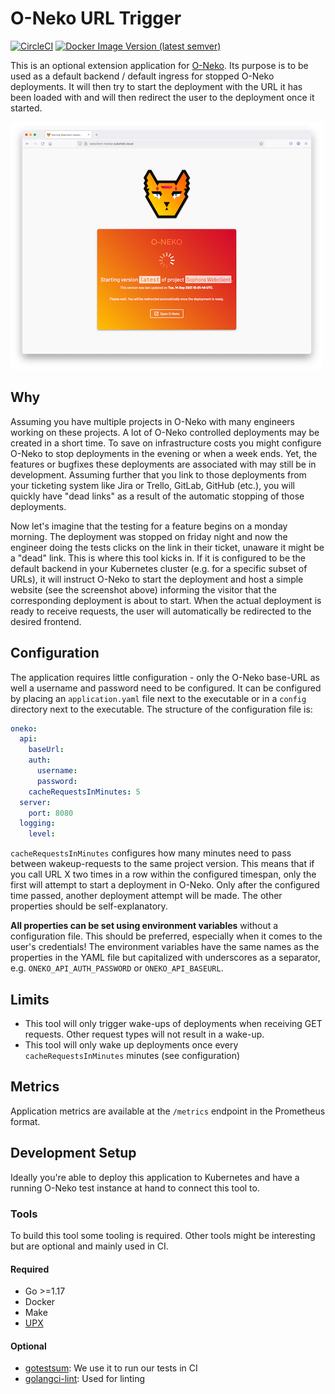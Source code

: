 # O-Neko URL Trigger

[![CircleCI](https://circleci.com/gh/subshell/o-neko-url-trigger/tree/master.svg?style=svg)](https://circleci.com/gh/subshell/o-neko-url-trigger/tree/master)
[![Docker Image Version (latest semver)](https://img.shields.io/docker/v/subshellgmbh/o-neko-url-trigger?color=2496ED&label=subshellgmbh%2Fo-neko-url-trigger&logo=docker&logoColor=white&sort=semver)](https://hub.docker.com/r/subshellgmbh/o-neko-url-trigger/tags)

This is an optional extension application for [O-Neko](https://github.com/subshell/o-neko/). Its purpose is to be used as a default backend / default ingress
for stopped O-Neko deployments. It will then try to start the deployment with the URL it has been loaded with and will then redirect the user to the deployment
once it started.

[![O-Neko URL trigger](./docs/screenshot_small.png)](./docs/screenshot.png)

## Why

Assuming you have multiple projects in O-Neko with many engineers working on these projects. A lot of O-Neko controlled deployments may be created in a short
time. To save on infrastructure costs you might configure O-Neko to stop deployments in the evening or when a week ends. Yet, the features or bugfixes these
deployments are associated with may still be in development. Assuming further that you link to those deployments from your ticketing system like Jira or Trello,
GitLab, GitHub (etc.), you will quickly have "dead links" as a result of the automatic stopping of those deployments.

Now let's imagine that the testing for a feature begins on a monday morning. The deployment was stopped on friday night and now the engineer doing the tests
clicks on the link in their ticket, unaware it might be a "dead" link. This is where this tool kicks in. If it is configured to be the default backend in your
Kubernetes cluster (e.g. for a specific subset of URLs), it will instruct O-Neko to start the deployment and host a simple website (see the screenshot above)
informing the visitor that the corresponding deployment is about to start. When the actual deployment is ready to receive requests, the user will automatically
be redirected to the desired frontend.

## Configuration

The application requires little configuration - only the O-Neko base-URL as well a username and password need to be configured. It can be configured by placing
an `application.yaml` file next to the executable or in a `config` directory next to the executable. The structure of the configuration file is:

```yaml
oneko:
  api:
    baseUrl:
    auth:
      username:
      password:
    cacheRequestsInMinutes: 5
  server:
    port: 8080
  logging:
    level:
```

`cacheRequestsInMinutes` configures how many minutes need to pass between wakeup-requests to the same project version. This means that if you call URL X two
times in a row within the configured timespan, only the first will attempt to start a deployment in O-Neko. Only after the configured time passed, another
deployment attempt will be made. The other properties should be self-explanatory.

**All properties can be set using environment variables** without a configuration file. This should be preferred, especially when it comes to the user's
credentials!
The environment variables have the same names as the properties in the YAML file but capitalized with underscores as a separator, e.g. `ONEKO_API_AUTH_PASSWORD`
or `ONEKO_API_BASEURL`.

## Limits

* This tool will only trigger wake-ups of deployments when receiving GET requests. Other request types will not result in a wake-up.
* This tool will only wake up deployments once every `cacheRequestsInMinutes` minutes (see configuration)

## Metrics

Application metrics are available at the `/metrics` endpoint in the Prometheus format.

## Development Setup

Ideally you're able to deploy this application to Kubernetes and have a running O-Neko test instance at hand to connect this tool to.

### Tools

To build this tool some tooling is required. Other tools might be interesting but are optional and mainly used in CI.

#### Required

* Go >=1.17
* Docker
* Make
* [UPX](https://upx.github.io)

#### Optional

* [gotestsum](https://github.com/gotestyourself/gotestsum): We use it to run our tests in CI
* [golangci-lint](https://github.com/golangci/golangci-lint): Used for linting
